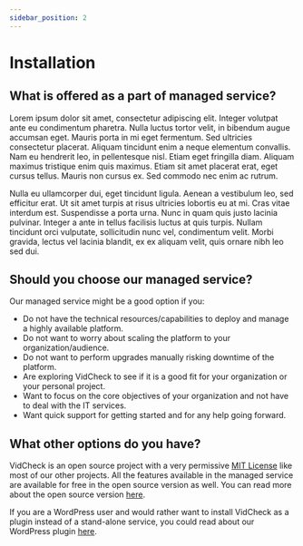 ```yaml
---
sidebar_position: 2
---
```


# Installation

## What is offered as a part of managed service?

Lorem ipsum dolor sit amet, consectetur adipiscing elit. Integer volutpat ante eu condimentum pharetra. Nulla luctus tortor velit, in bibendum augue accumsan eget. Mauris porta in mi eget fermentum. Sed ultricies consectetur placerat. Aliquam tincidunt enim a neque elementum convallis. Nam eu hendrerit leo, in pellentesque nisl. Etiam eget fringilla diam. Aliquam maximus tristique enim quis maximus. Etiam sit amet placerat erat, eget cursus tellus. Mauris non cursus ex. Sed commodo nec enim ac rutrum.

Nulla eu ullamcorper dui, eget tincidunt ligula. Aenean a vestibulum leo, sed efficitur erat. Ut sit amet turpis at risus ultricies lobortis eu at mi. Cras vitae interdum est. Suspendisse a porta urna. Nunc in quam quis justo lacinia pulvinar. Integer a ante in tellus facilisis luctus at quis turpis. Nullam tincidunt orci vulputate, sollicitudin nunc vel, condimentum velit. Morbi gravida, lectus vel lacinia blandit, ex ex aliquam velit, quis ornare nibh leo sed dui.

## Should you choose our managed service?

Our managed service might be a good option if you:

- Do not have the technical resources/capabilities to deploy and manage a highly available platform.
- Do not want to worry about scaling the platform to your organization/audience. 
- Do not want to perform upgrades manually risking downtime of the platform.
- Are exploring VidCheck to see if it is a good fit for your organization or your personal project.
- Want to focus on the core objectives of your organization and not have to deal with the IT services.
- Want quick support for getting started and for any help going forward.

## What other options do you have?

VidCheck is an open source project with a very permissive [MIT License](https://github.com/factly/vidcheck/blob/develop/LICENSE) like most of our other projects. All the features available in the managed service are available for free in the open source version as well. You can read more about the open source version [here](/docs/introduction/self-hosted).

If you are a WordPress user and would rather want to install VidCheck as a plugin instead of a stand-alone service, you could read about our WordPress plugin [here](/docs/introduction/wordpress-plugin).
